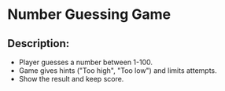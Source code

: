 # Number Guessing Game

## Description: 
* Player guesses a number between 1-100.
* Game gives hints ("Too high", "Too low") and limits attempts.
* Show the result and keep score.
